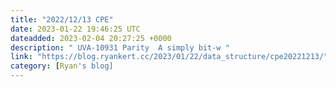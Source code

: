 ```yaml
---
title: "2022/12/13 CPE"
date: 2023-01-22 19:46:25 UTC
dateadded: 2023-02-04 20:27:25 +0000
description: " UVA-10931 Parity  A simply bit-w "
link: "https://blog.ryankert.cc/2023/01/22/data_structure/cpe20221213/"
category: [Ryan's blog]
---
```

